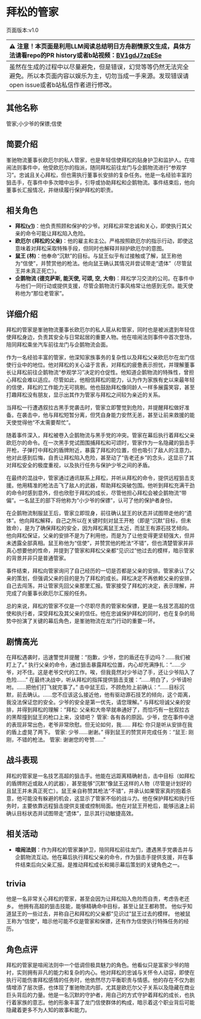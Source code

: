 # 拜松的管家
页面版本:v1.0
 

| :warning: 注意！本页面是利用LLM阅读总结明日方舟剧情原文生成，具体方法请看repo的PR history或者b站视频：[BV1gdJ7zqESe](https://www.bilibili.com/video/BV1gdJ7zqESe/)         |
|:----------------------------|
| 虽然在生成的过程中以尽量避免，但是错误，幻觉等等仍然无法完全避免。所以本页面内容以娱乐为主，切勿当成一手来源。发现错误请open issue或者b站私信作者进行修改。|



## 其他名称
管家;小少爷的保镖;信使
## 简要介绍
峯驰物流董事长欧厄尔的私人管家，也是年轻信使拜松的贴身护卫和监护人。在喧闹法则事件中，他受欧厄尔的指派，随同拜松前往龙门与企鹅物流进行“参观学习”。忠诚且关心拜松，但也需执行董事长安排的复杂任务。他是一名经验丰富的狙击手，在事件中多次暗中出手，引导或协助拜松和企鹅物流。事件结束后，他向董事长汇报情况，并继续履行保护拜松的职责。
## 相关角色
-   **拜松([v1](char_325_bison.md))**：他负责照顾和保护的少爷。对拜松非常忠诚和关心，即使执行其父亲的命令可能让拜松陷入危险。
-   **欧厄尔 (拜松的父亲)**：他的雇主和主公。严格按照欧厄尔的指示行动，即使这意味着对拜松采取特殊手段，但同时也解释并辩护欧厄尔的意图。
-   **鼠王 (林)**：他奉命“沉默”的目标。与鼠王似乎有过接触或了解，鼠王称他为“信使”，并赞赏他的枪法。他向鼠王确认其情况并尝试带走“遗体”（尽管鼠王并未真正死亡）。
-   **企鹅物流 (德克萨斯, 能天使, 可颂, 空, 大帝)**：拜松学习交流的公司。在事件中与他们一同行动或提供支援，尽管企鹅物流行事风格常让他感到无奈。能天使称他为“那位老管家”。
## 详细介绍
拜松的管家是峯驰物流董事长欧厄尔的私人扈从和管家，同时也是被派遣到年轻信使拜松身边，负责其安全与日常起居的重要人物。他在喧闹法则事件中首次登场，陪同拜松乘坐汽车前往龙门与企鹅物流会面。

作为一名经验丰富的管家，他深知家族事务的复杂性以及拜松父亲欧厄尔在龙门信使行业中的地位。他对拜松的关心溢于言表，对拜松的疲惫表示担忧，并理解董事长让拜松前往企鹅物流“参观学习”决定的仓促性。他知道企鹅物流的特殊性，曾担心拜松会难以适应。尽管如此，他相信拜松的能力，认为作为家族有史以来最年轻的信使，拜松的工作能力无可挑剔。他也鼓励拜松像同龄人一样多展露笑容，甚至打趣拜松没有朋友，显示出其作为管家与拜松之间较为亲近的关系。

当拜松一行遭遇叙拉古黑手党袭击时，管家立即警觉到危险，并提醒拜松做好准备。在袭击中，他与拜松短暂分离，但凭自身能力安然无恙，甚至让前来救援的能天使觉得他“不太需要帮忙”。

随着事件深入，拜松被卷入企鹅物流与黑手党的冲突。管家在幕后执行着拜松父亲欧厄尔的命令。在一次黑手党试图围捕拜松和可颂时，管家作为一名隐藏的狙击手开枪，子弹打中拜松的盾牌附近，暴露了拜松的位置，但也吸引了敌人的注意力。他对此感到后悔，自责让拜松陷入危险，甚至动了“告老还乡”的念头，这显示了其对拜松安全的极度重视，以及执行任务与保护少爷之间的矛盾。

在最终的混战中，管家通过通讯联系上拜松，并听从拜松的命令，提供远程狙击支援。他用精准的枪法击飞了敌人的武器，帮助拜松突破包围。他听到拜松充满干劲的命令时感到意外，但也欣慰于拜松的成长，尽管他担心拜松会被企鹅物流“带偏”。一名鼠王的部下将他称为“小少爷的保镖”，认可了他的保护者身份。

在企鹅物流制服鼠王后，管家立即现身，前往确认鼠王的状态并试图带走他的“遗体”。他向拜松解释，自己之所以在关键时刻对鼠王开枪（即是“沉默”目标，但未致命），是为了确保拜松的安全，因为拜松离鼠王太近，而鼠王有源石技艺倾向。他向拜松保证，父亲的安排不是为了利用他，而是为了让他变得更坚韧强大，但并未透露全部真相。鼠王称他为“信使”，并赞赏他的枪法“不错”，但也清楚管家并非真心想要他的性命，并提到了管家和拜松父亲都“见识过”他过去的模样，暗示管家的背景并非只是普通管家。

事件结束，拜松向管家询问了自己经历的一切是否都是父亲的安排。管家承认了父亲的策划，但强调父亲的目的是为了拜松的成长。拜松决定不再依赖父亲的安排，自己去闯荡，并让管家先回父亲那里汇报。管家接受了拜松的决定，表示理解，并完成了向董事长欧厄尔汇报的任务。

总的来说，拜松的管家不仅是一个尽职尽责的管家和保镖，更是一名技艺高超的信使和执行者，深受拜松及其父亲的信任。他在忠诚保护拜松的同时，也在复杂的局势中扮演了关键的幕后角色，是峯驰物流在龙门行动的重要一环。
## 剧情高光
在拜松遇袭时，迅速警觉并提醒：“抱歉，少爷，您的盾还在手边吗？......我们被盯上了。”
执行父亲的命令，通过狙击暴露拜松位置，内心却充满挣扎：“......少爷，对不住。这是老爷交代的工作。唉，但我竟然对少爷动了手，还让少爷陷入了危险......”
在最终决战中，听从拜松的指挥提供狙击支援：“......明白了，少爷请吩咐。......把他们打飞就完事了。”
击中鼠王后，不顾危险上前确认：“......目标沉默，前去确认。......您不应该这么接近他，他有驱动源石技艺的倾向，这个距离，我没法保证您的安全。少爷的安全是第一优先，请您理解。”
与拜松坦诚父亲的安排，并得到拜松的理解：“拜松: 父亲和大帝早就串通好了，而恰巧有一批叙拉古的黑帮撞到鼠王的枪口上来，没错吧？ 管家: 各有各的原因。少爷，您在事件中途的表现非常出色，老爷非常欣慰。但无论如何，我...... 拜松: 你只是听从安排在我的盾上虚晃了两下。 管家: 少爷......谢谢。”
得到鼠王的赞赏并完成任务：“鼠王: 刚刚，不错的枪法。 管家: 谢谢您的夸赞......”
## 战斗表现
拜松的管家是一名技艺高超的狙击手。他能在远距离精确射击，击中目标（如拜松的盾牌附近或敌人的武器），甚至能够“沉默”像鼠王这样的人物（尽管是计划好的且鼠王并未真正死亡）。鼠王亲自称赞其枪法“不错”，并承认如果管家真的抱着杀意，他可能没有躲避的机会，这显示了管家不俗的战斗力。他在保护拜松和执行任务时，主要依靠远程狙击提供支援或控制局面。他在对鼠王开枪后，能够迅速上前确认目标状态并试图带走“遗体”，显示其行动敏捷高效。
## 相关活动
-   **喧闹法则**：作为拜松的管家兼护卫，陪同拜松前往龙门，遭遇黑手党袭击并与企鹅物流互动。他在幕后执行拜松父亲的命令，作为狙击手提供支援，并在事件结束后向父亲汇报。是推动拜松成长和揭示幕后策划的关键角色之一。
## trivia
他是一名非常关心拜松的管家，甚至会因为让拜松陷入危险而自责，考虑告老还乡。
他拥有高超的狙击技能，能够精确命中目标，甚至让鼠王都称赞。
他似乎知道鼠王的一些过去，并称自己和拜松的父亲都“见识过”鼠王过去的模样。
他被鼠王称为“信使”，暗示他可能不仅是管家和保镖，还有作为信使执行特殊任务的经历。
## 角色点评
拜松的管家是喧闹法则中一个低调但极具魅力的角色。他看似只是富家少爷的陪衬，实则拥有非凡的能力和复杂的内心。他对拜松的忠诚与关怀令人动容，即使在执行可能伤害拜松感情的任务时，他依然尽力平衡职责与情感。他的存在不仅为剧情增添了层次感，也体现了峯驰物流内部，尤其是欧厄尔父子关系以及隐藏在商业巨头背后的力量。他是一名沉默的守护者，用自己的方式守护着拜松的成长，也执行着家族的意志。他的形象丰富了龙门信使群体的构成，暗示着这个职业背后可能隐藏着更多不为人知的故事和能力。